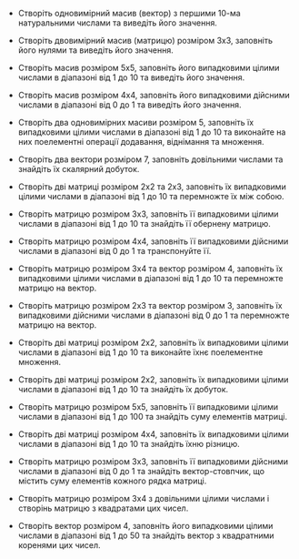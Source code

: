 - Створіть одновимірний масив (вектор) з першими 10-ма натуральними числами та виведіть його значення.

- Створіть двовимірний масив (матрицю) розміром 3x3, заповніть його нулями та виведіть його значення.

- Створіть масив розміром 5x5, заповніть його випадковими цілими числами в діапазоні від 1 до 10 та виведіть його значення.

- Створіть масив розміром 4x4, заповніть його випадковими дійсними числами в діапазоні від 0 до 1 та виведіть його значення.

- Створіть два одновимірних масиви розміром 5, заповніть їх випадковими цілими числами в діапазоні від 1 до 10 та виконайте на них поелементні операції додавання, віднімання та множення.

- Створіть два вектори розміром 7, заповніть довільними числами та знайдіть їх скалярний добуток.

- Створіть дві матриці розміром 2x2 та 2x3, заповніть їх випадковими цілими числами в діапазоні від 1 до 10 та перемножте їх між собою.

- Створіть матрицю розміром 3x3, заповніть її випадковими цілими числами в діапазоні від 1 до 10 та знайдіть її обернену матрицю.

- Створіть матрицю розміром 4x4, заповніть її випадковими дійсними числами в діапазоні від 0 до 1 та транспонуйте її.

- Створіть матрицю розміром 3x4 та вектор розміром 4, заповніть їх випадковими цілими числами в діапазоні від 1 до 10 та перемножте матрицю на вектор.

- Створіть матрицю розміром 2x3 та вектор розміром 3, заповніть їх випадковими дійсними числами в діапазоні від 0 до 1 та перемножте матрицю на вектор.

- Створіть дві матриці розміром 2x2, заповніть їх випадковими цілими числами в діапазоні від 1 до 10 та виконайте їхнє поелементне множення.

- Створіть дві матриці розміром 2x2, заповніть їх випадковими цілими числами в діапазоні від 1 до 10 та знайдіть їх добуток.

- Створіть матрицю розміром 5x5, заповніть її випадковими цілими числами в діапазоні від 1 до 100 та знайдіть суму елементів матриці.

- Створіть дві матриці розміром 4x4, заповніть їх випадковими цілими числами в діапазоні від 1 до 10 та знайдіть їхню різницю.
  
- Створіть матрицю розміром 3x3, заповніть її випадковими дійсними числами в діапазоні від 0 до 1 та знайдіть вектор-стовпчик, що містить суму елементів кожного рядка матриці.

- Створіть матрицю розміром 3x4 з довільними цілими числами і створінь матрицю з квадратами цих чисел.
  
- Створіть вектор розміром 4, заповніть його випадковими цілими числами в діапазоні від 1 до 50 та знайдіть вектор з квадратними коренями цих чисел.
